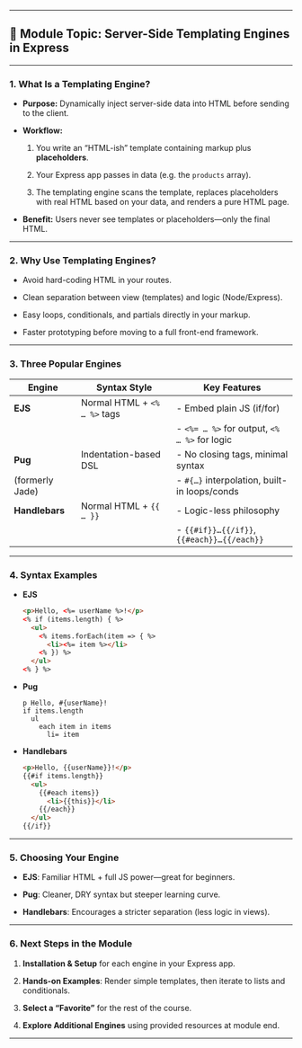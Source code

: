 
---

## 📌 Module Topic: Server-Side Templating Engines in Express

---

### 1. **What Is a Templating Engine?**

- **Purpose:** Dynamically inject server-side data into HTML before sending to the client.
    
- **Workflow:**
    
    1. You write an “HTML-ish” template containing markup plus **placeholders**.
        
    2. Your Express app passes in data (e.g. the `products` array).
        
    3. The templating engine scans the template, replaces placeholders with real HTML based on your data, and renders a pure HTML page.
        
- **Benefit:** Users never see templates or placeholders—only the final HTML.
    

---

### 2. **Why Use Templating Engines?**

- Avoid hard-coding HTML in your routes.
    
- Clean separation between view (templates) and logic (Node/Express).
    
- Easy loops, conditionals, and partials directly in your markup.
    
- Faster prototyping before moving to a full front-end framework.
    

---

### 3. **Three Popular Engines**

|Engine|Syntax Style|Key Features|
|---|---|---|
|**EJS**|Normal HTML + `<% … %>` tags|- Embed plain JS (if/for)|
|||- `<%= … %>` for output, `<% … %>` for logic|
|**Pug**|Indentation-based DSL|- No closing tags, minimal syntax|
|(formerly Jade)||- `#{…}` interpolation, built-in loops/conds|
|**Handlebars**|Normal HTML + `{{ … }}`|- Logic-less philosophy|
|||- `{{#if}}…{{/if}}`, `{{#each}}…{{/each}}`|

---

### 4. **Syntax Examples**

- **EJS**
    
    ```html
    <p>Hello, <%= userName %>!</p>
    <% if (items.length) { %>
      <ul>
        <% items.forEach(item => { %>
          <li><%= item %></li>
        <% }) %>
      </ul>
    <% } %>
    ```
    
- **Pug**
    
    ```pug
    p Hello, #{userName}!
    if items.length
      ul
        each item in items
          li= item
    ```
    
- **Handlebars**
    
    ```html
    <p>Hello, {{userName}}!</p>
    {{#if items.length}}
      <ul>
        {{#each items}}
          <li>{{this}}</li>
        {{/each}}
      </ul>
    {{/if}}
    ```
    

---

### 5. **Choosing Your Engine**

- **EJS**: Familiar HTML + full JS power—great for beginners.
    
- **Pug**: Cleaner, DRY syntax but steeper learning curve.
    
- **Handlebars**: Encourages a stricter separation (less logic in views).
    

---

### 6. **Next Steps in the Module**

1. **Installation & Setup** for each engine in your Express app.
    
2. **Hands-on Examples**: Render simple templates, then iterate to lists and conditionals.
    
3. **Select a “Favorite”** for the rest of the course.
    
4. **Explore Additional Engines** using provided resources at module end.
    

---

